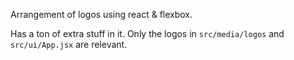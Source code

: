 Arrangement of logos using react & flexbox.

Has a ton of extra stuff in it. Only the logos in `src/media/logos` and `src/ui/App.jsx` are relevant.